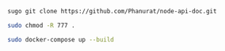 ```sh
sugo git clone https://github.com/Phanurat/node-api-doc.git
```

```sh
sudo chmod -R 777 .
```

```sh
sudo docker-compose up --build
```